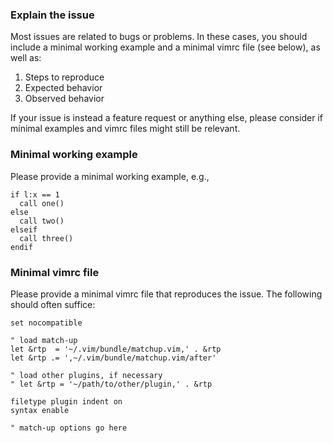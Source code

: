 ### Explain the issue

Most issues are related to bugs or problems. In these cases, you should
include a minimal working example and a minimal vimrc file (see below), as
well as:

1. Steps to reproduce
2. Expected behavior
3. Observed behavior

If your issue is instead a feature request or anything else, please
consider if minimal examples and vimrc files might still be relevant.

### Minimal working example

Please provide a minimal working example, e.g.,

```vim
if l:x == 1
  call one()
else
  call two()
elseif
  call three()
endif
```

### Minimal vimrc file

Please provide a minimal vimrc file that reproduces the issue. The
following should often suffice:

```vim
set nocompatible

" load match-up
let &rtp  = '~/.vim/bundle/matchup.vim,' . &rtp
let &rtp .= ',~/.vim/bundle/matchup.vim/after'

" load other plugins, if necessary
" let &rtp = '~/path/to/other/plugin,' . &rtp

filetype plugin indent on
syntax enable

" match-up options go here
```

